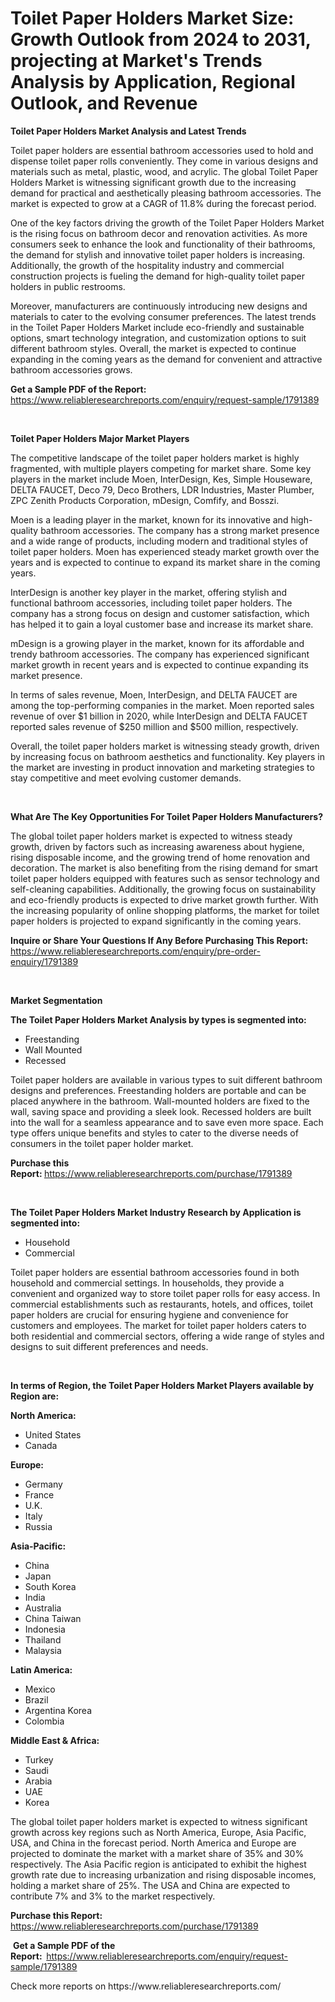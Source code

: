 <p><h1>Toilet Paper Holders Market Size: Growth Outlook from 2024 to 2031, projecting at Market's Trends Analysis by Application, Regional Outlook, and Revenue</h1></p><p><strong>Toilet Paper Holders Market Analysis and Latest Trends</strong></p>
<p><p>Toilet paper holders are essential bathroom accessories used to hold and dispense toilet paper rolls conveniently. They come in various designs and materials such as metal, plastic, wood, and acrylic. The global Toilet Paper Holders Market is witnessing significant growth due to the increasing demand for practical and aesthetically pleasing bathroom accessories. The market is expected to grow at a CAGR of 11.8% during the forecast period.</p><p>One of the key factors driving the growth of the Toilet Paper Holders Market is the rising focus on bathroom decor and renovation activities. As more consumers seek to enhance the look and functionality of their bathrooms, the demand for stylish and innovative toilet paper holders is increasing. Additionally, the growth of the hospitality industry and commercial construction projects is fueling the demand for high-quality toilet paper holders in public restrooms.</p><p>Moreover, manufacturers are continuously introducing new designs and materials to cater to the evolving consumer preferences. The latest trends in the Toilet Paper Holders Market include eco-friendly and sustainable options, smart technology integration, and customization options to suit different bathroom styles. Overall, the market is expected to continue expanding in the coming years as the demand for convenient and attractive bathroom accessories grows.</p></p>
<p><strong>Get a Sample PDF of the Report:&nbsp;</strong> <a href="https://www.reliableresearchreports.com/enquiry/request-sample/1791389">https://www.reliableresearchreports.com/enquiry/request-sample/1791389</a></p>
<p>&nbsp;</p>
<p><strong>Toilet Paper Holders Major Market Players</strong></p>
<p><p>The competitive landscape of the toilet paper holders market is highly fragmented, with multiple players competing for market share. Some key players in the market include Moen, InterDesign, Kes, Simple Houseware, DELTA FAUCET, Deco 79, Deco Brothers, LDR Industries, Master Plumber, ZPC Zenith Products Corporation, mDesign, Comfify, and Bosszi.</p><p>Moen is a leading player in the market, known for its innovative and high-quality bathroom accessories. The company has a strong market presence and a wide range of products, including modern and traditional styles of toilet paper holders. Moen has experienced steady market growth over the years and is expected to continue to expand its market share in the coming years.</p><p>InterDesign is another key player in the market, offering stylish and functional bathroom accessories, including toilet paper holders. The company has a strong focus on design and customer satisfaction, which has helped it to gain a loyal customer base and increase its market share.</p><p>mDesign is a growing player in the market, known for its affordable and trendy bathroom accessories. The company has experienced significant market growth in recent years and is expected to continue expanding its market presence.</p><p>In terms of sales revenue, Moen, InterDesign, and DELTA FAUCET are among the top-performing companies in the market. Moen reported sales revenue of over $1 billion in 2020, while InterDesign and DELTA FAUCET reported sales revenue of $250 million and $500 million, respectively.</p><p>Overall, the toilet paper holders market is witnessing steady growth, driven by increasing focus on bathroom aesthetics and functionality. Key players in the market are investing in product innovation and marketing strategies to stay competitive and meet evolving customer demands.</p></p>
<p>&nbsp;</p>
<p><strong>What Are The Key Opportunities For Toilet Paper Holders Manufacturers?</strong></p>
<p><p>The global toilet paper holders market is expected to witness steady growth, driven by factors such as increasing awareness about hygiene, rising disposable income, and the growing trend of home renovation and decoration. The market is also benefiting from the rising demand for smart toilet paper holders equipped with features such as sensor technology and self-cleaning capabilities. Additionally, the growing focus on sustainability and eco-friendly products is expected to drive market growth further. With the increasing popularity of online shopping platforms, the market for toilet paper holders is projected to expand significantly in the coming years.</p></p>
<p><strong>Inquire or Share Your Questions If Any Before Purchasing This Report:</strong> <a href="https://www.reliableresearchreports.com/enquiry/pre-order-enquiry/1791389">https://www.reliableresearchreports.com/enquiry/pre-order-enquiry/1791389</a></p>
<p>&nbsp;</p>
<p><strong>Market Segmentation</strong></p>
<p><strong>The Toilet Paper Holders Market Analysis by types is segmented into:</strong></p>
<p><ul><li>Freestanding</li><li>Wall Mounted</li><li>Recessed</li></ul></p>
<p><p>Toilet paper holders are available in various types to suit different bathroom designs and preferences. Freestanding holders are portable and can be placed anywhere in the bathroom. Wall-mounted holders are fixed to the wall, saving space and providing a sleek look. Recessed holders are built into the wall for a seamless appearance and to save even more space. Each type offers unique benefits and styles to cater to the diverse needs of consumers in the toilet paper holder market.</p></p>
<p><strong>Purchase this Report:&nbsp;</strong><a href="https://www.reliableresearchreports.com/purchase/1791389">https://www.reliableresearchreports.com/purchase/1791389</a></p>
<p>&nbsp;</p>
<p><strong>The Toilet Paper Holders Market Industry Research by Application is segmented into:</strong></p>
<p><ul><li>Household</li><li>Commercial</li></ul></p>
<p><p>Toilet paper holders are essential bathroom accessories found in both household and commercial settings. In households, they provide a convenient and organized way to store toilet paper rolls for easy access. In commercial establishments such as restaurants, hotels, and offices, toilet paper holders are crucial for ensuring hygiene and convenience for customers and employees. The market for toilet paper holders caters to both residential and commercial sectors, offering a wide range of styles and designs to suit different preferences and needs.</p></p>
<p>&nbsp;</p>
<p><strong>In terms of Region, the Toilet Paper Holders Market Players available by Region are:</strong></p>
<p>
    <p> <strong> North America: </strong>
        <ul>
            <li>United States</li>
            <li>Canada</li>
        </ul>
        </p> 
    <p> <strong> Europe: </strong>
        <ul>
            <li>Germany</li>
            <li>France</li>
            <li>U.K.</li>
            <li>Italy</li>
            <li>Russia</li>
        </ul>
        </p> 
    <p> <strong> Asia-Pacific: </strong>
        <ul>
            <li>China</li>
            <li>Japan</li>
            <li>South Korea</li>
            <li>India</li>
            <li>Australia</li>
            <li>China Taiwan</li>
            <li>Indonesia</li>
            <li>Thailand</li>
            <li>Malaysia</li>
        </ul>
        </p> 
    <p> <strong> Latin America: </strong>
        <ul>
            <li>Mexico</li>
            <li>Brazil</li>
            <li>Argentina Korea</li>
            <li>Colombia</li>
        </ul>
        </p> 
    <p> <strong> Middle East & Africa: </strong>
        <ul>
            <li>Turkey</li>
            <li>Saudi</li>
            <li>Arabia</li>
            <li>UAE</li>
            <li>Korea</li>
        </ul>
    </p>
    </p>
<p><p>The global toilet paper holders market is expected to witness significant growth across key regions such as North America, Europe, Asia Pacific, USA, and China in the forecast period. North America and Europe are projected to dominate the market with a market share of 35% and 30% respectively. The Asia Pacific region is anticipated to exhibit the highest growth rate due to increasing urbanization and rising disposable incomes, holding a market share of 25%. The USA and China are expected to contribute 7% and 3% to the market respectively.</p></p>
<p><strong>Purchase this Report: </strong><a href="https://www.reliableresearchreports.com/purchase/1791389">https://www.reliableresearchreports.com/purchase/1791389</a></p>
<p>&nbsp;<strong>Get a Sample PDF of the Report:&nbsp;&nbsp;</strong><a href="https://www.reliableresearchreports.com/enquiry/request-sample/1791389">https://www.reliableresearchreports.com/enquiry/request-sample/1791389</a></p>
<p><strong></strong></p>
<p>Check more reports on https://www.reliableresearchreports.com/</p>